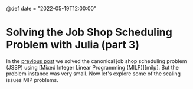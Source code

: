 @def date = "2022-05-19T12:00:00"

# Solving the Job Shop Scheduling Problem with Julia (part 3)

In the [previous post](/posts/jssp2/) we solved the canonical job shop scheduling problem (JSSP) using [Mixed Integer Linear Programming (MILP)][milp]. But the problem instance was very small. Now let's explore some of the scaling issues MIP problems.

